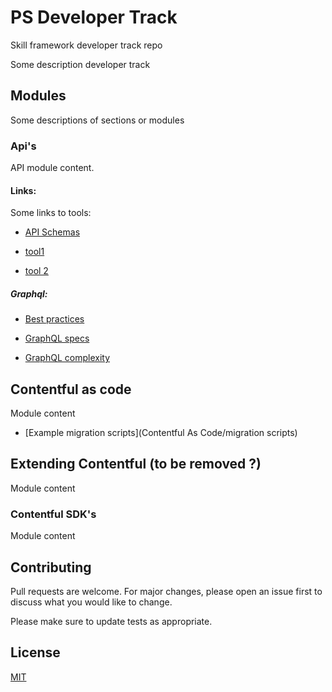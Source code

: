 # PS Developer Track
Skill framework developer track repo

Some description developer track

## Modules

Some descriptions of sections or modules

### Api's

API module content.

#### Links:

Some links to tools:

* [API Schemas](https://github.com/rodrigo-contentful/apis-schemas)

* [tool1](https://www.apollographql.com/docs/react/data/operation-best-practices/)

* [tool 2](https://36-concepts-graphql.netlify.app/specs)

##### Graphql:
* [Best practices](https://www.apollographql.com/docs/react/data/operation-best-practices/)

* [GraphQL specs](https://36-concepts-graphql.netlify.app/specs)

* [GraphQL complexity](https://Internal.wiki.link)

## Contentful as code

Module content

* [Example migration scripts](Contentful As Code/migration scripts)

## Extending Contentful (to be removed ?)

Module content

### Contentful SDK's

Module content

## Contributing
Pull requests are welcome. For major changes, please open an issue first to discuss what you would like to change.

Please make sure to update tests as appropriate.

## License
[MIT](https://choosealicense.com/licenses/mit/)
